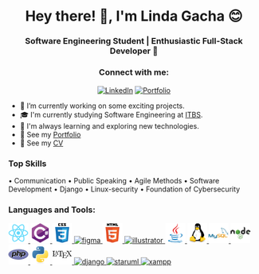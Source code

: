 <h1 align="center">Hey there! 👋, I'm Linda Gacha 😊</h1>
<h3 align="center">Software Engineering Student | Enthusiastic Full-Stack Developer 🚀</h3>

<h3 align="center">Connect with me:</h3>
<p align="center">
  <a href="https://www.linkedin.com/in/linda-gacha" target="blank"><img align="center" src="https://img.icons8.com/color/48/000000/linkedin.png" alt="LinkedIn" height="30" width="40" /></a>
  <a href="https://lindagacha.github.io/Portfolio/" target="blank"><img align="center" src="https://img.icons8.com/color/48/000000/portfolio.png" alt="Portfolio" height="30" width="40" /></a>
</p>

- 🔭 I’m currently working on some exciting projects.
- 🎓 I'm currently studying Software Engineering at [ITBS](https://itbs.tn/).
- 🌱 I'm always learning and exploring new technologies.
- 📄 See my [Portfolio](https://lindagacha.github.io/Portfolio/)
- 📄 See my [CV]([https://drive.google.com/file/d/1gcXc7O1Ai1LgYLPo7roDJzVTS20h47Dm/view](https://www.linkedin.com/in/linda-gacha/overlay/1635528980600/single-media-viewer/?profileId=ACoAAC8Bx_ABJKfWBwY0L7QnwVIv5aXE8MioG70))

<h3 align="left">Top Skills</h3>
• Communication • Public Speaking • Agile Methods • Software Development • Django  • Linux-security  • Foundation of Cybersecurity

<h3 align="left">Languages and Tools:</h3>
<p align="left">
  <a href="https://reactjs.org" target="_blank" rel="noreferrer"> <img src="https://raw.githubusercontent.com/devicons/devicon/master/icons/react/react-original.svg" alt="react" width="40" height="40"/> </a> 
  <a href="https://www.w3schools.com/cs/" target="_blank" rel="noreferrer"> <img src="https://raw.githubusercontent.com/devicons/devicon/master/icons/csharp/csharp-original.svg" alt="csharp" width="40" height="40"/> </a> 
  <a href="https://www.w3schools.com/css/" target="_blank" rel="noreferrer"> <img src="https://raw.githubusercontent.com/devicons/devicon/master/icons/css3/css3-original-wordmark.svg" alt="css3" width="40" height="40"/> </a> 
  <a href="https://www.figma.com/" target="_blank" rel="noreferrer"> <img src="https://www.vectorlogo.zone/logos/figma/figma-icon.svg" alt="figma" width="40" height="40"/> </a> 
  <a href="https://www.w3.org/html/" target="_blank" rel="noreferrer"> <img src="https://raw.githubusercontent.com/devicons/devicon/master/icons/html5/html5-original-wordmark.svg" alt="html5" width="40" height="40"/> </a> 
  <a href="https://www.adobe.com/in/products/illustrator.html" target="_blank" rel="noreferrer"> <img src="https://www.vectorlogo.zone/logos/adobe_illustrator/adobe_illustrator-icon.svg" alt="illustrator" width="40" height="40"/> </a> 
  <a href="https://www.java.com" target="_blank" rel="noreferrer"> <img src="https://raw.githubusercontent.com/devicons/devicon/master/icons/java/java-original.svg" alt="java" width="40" height="40"/> </a> 
  <a href="https://www.linux.org/" target="_blank" rel="noreferrer"> <img src="https://raw.githubusercontent.com/devicons/devicon/master/icons/linux/linux-original.svg" alt="linux" width="40" height="40"/> </a> 
  <a href="https://www.mysql.com/" target="_blank" rel="noreferrer"> <img src="https://raw.githubusercontent.com/devicons/devicon/master/icons/mysql/mysql-original-wordmark.svg" alt="mysql" width="40" height="40"/> </a> 
  <a href="https://nodejs.org" target="_blank" rel="noreferrer"> <img src="https://raw.githubusercontent.com/devicons/devicon/master/icons/nodejs/nodejs-original-wordmark.svg" alt="nodejs" width="40" height="40"/> </a> 
  <a href="https://www.php.net" target="_blank" rel="noreferrer"> <img src="https://raw.githubusercontent.com/devicons/devicon/master/icons/php/php-original.svg" alt="php" width="40" height="40"/> </a> 
  <a href="https://www.python.org" target="_blank" rel="noreferrer"> <img src="https://raw.githubusercontent.com/devicons/devicon/master/icons/python/python-original.svg" alt="python" width="40" height="40"/> </a> 
      <a href="https://www.overleaf.com/" target="_blank" rel="noreferrer"> <img src="https://raw.githubusercontent.com/devicons/devicon/master/icons/latex/latex-original.svg" alt="latex" width="40" height="40"/> </a>
    <a href="https://www.w3schools.com/django/" target="_blank" rel="noreferrer"> <img src="https://cdn.worldvectorlogo.com/logos/django.svg" alt="django" width="40" height="40"/> </a>
        <a href="https://icon-icons.com/fr/icone/staruml/94078" target="_blank" rel="noreferrer"> <img src="https://cdn.icon-icons.com/icons2/1488/PNG/512/94078-staruml_102171.png" alt="staruml" width="40" height="40"/> </a>
  <a href="https://www.apachefriends.org/index.html" target="_blank" rel="noreferrer"> <img src="https://cdn.icon-icons.com/icons2/2389/PNG/512/xampp_logo_icon_144759.png" alt="xampp" width="40" height="40"/> </a>



</p>
